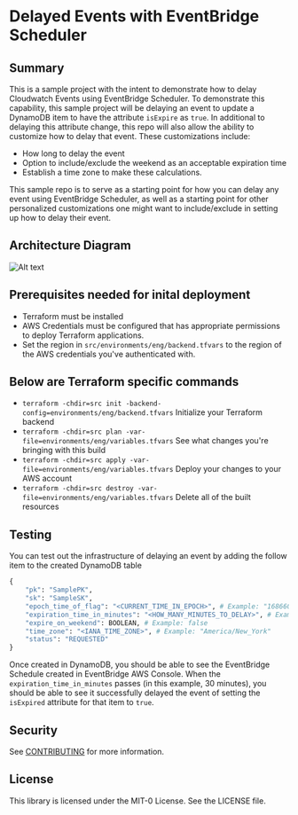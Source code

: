 # Delayed Events with EventBridge Scheduler

## Summary

This is a sample project with the intent to demonstrate how to delay Cloudwatch Events using EventBridge Scheduler. To demonstrate this capability, this sample project will be delaying an event to update a DynamoDB item to have the attribute `isExpire` as `true`. In additional to delaying this attribute change, this repo will also allow the ability to customize how to delay that event. These customizations include:
- How long to delay the event
- Option to include/exclude the weekend as an acceptable expiration time
- Establish a time zone to make these calculations. 

This sample repo is to serve as a starting point for how you can delay any event using EventBridge Scheduler, as well as a starting point for other personalized customizations one might want to include/exclude in setting up how to delay their event.

## Architecture Diagram

![Alt text](assets/Architecture-Diagram.png?raw=true "Architecture Diagram")

## Prerequisites needed for inital deployment

- Terraform must be installed
- AWS Credentials must be configured that has appropriate permissions to deploy Terraform applications.
- Set the region in `src/environments/eng/backend.tfvars` to the region of the AWS credentials you've authenticated with.

## Below are Terraform specific commands

- `terraform -chdir=src init -backend-config=environments/eng/backend.tfvars` Initialize your Terraform backend
- `terraform -chdir=src plan -var-file=environments/eng/variables.tfvars` See what changes you're bringing with this build
- `terraform -chdir=src apply -var-file=environments/eng/variables.tfvars` Deploy your changes to your AWS account
- `terraform -chdir=src destroy -var-file=environments/eng/variables.tfvars` Delete all of the built resources

## Testing

You can test out the infrastructure of delaying an event by adding the follow item to the created DynamoDB table
```python
{
    "pk": "SamplePK",
    "sk": "SampleSK",
    "epoch_time_of_flag": "<CURRENT_TIME_IN_EPOCH>", # Example: "1686601441"
    "expiration_time_in_minutes": "<HOW_MANY_MINUTES_TO_DELAY>", # Example: "30"
    "expire_on_weekend": BOOLEAN, # Example: false
    "time_zone": "<IANA_TIME_ZONE>", # Example: "America/New_York"
    "status": "REQUESTED"
}
```
Once created in DynamoDB, you should be able to see the EventBridge Schedule created in EventBridge AWS Console. When the `expiration_time_in_minutes` passes (in this example, 30 minutes), you should be able to see it successfully delayed the event of setting the `isExpired` attribute for that item to `true`.

## Security

See [CONTRIBUTING](CONTRIBUTING.md#security-issue-notifications) for more information.

## License

This library is licensed under the MIT-0 License. See the LICENSE file.

